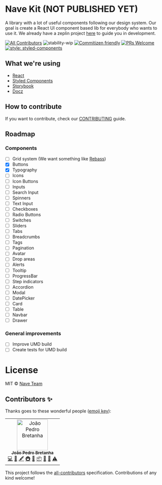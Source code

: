 # Nave Kit (NOT PUBLISHED YET)

A library with a lot of useful components following our design system.
Our goal is create a React UI component based lib for everybody who wants to use it. We already have a zeplin project [here](https://app.zeplin.io/project/5cbf466cd45ec65486ec3c78/dashboard) to guide you in development.

[![All Contributors](https://img.shields.io/badge/all_contributors-1-orange.svg?style=flat-square)](#contributors)
![stability-wip](https://img.shields.io/badge/stability-work_in_progress-lightgrey.svg)
[![Commitizen friendly](https://img.shields.io/badge/commitizen-friendly-brightgreen.svg)](http://commitizen.github.io/cz-cli/)
[![PRs Welcome](https://img.shields.io/badge/PRs-welcome-brightgreen.svg?style=flat-square)](http://makeapullrequest.com)
[![style: styled-components](https://img.shields.io/badge/style-%F0%9F%92%85%20styled--components-orange.svg?colorB=daa357&colorA=db748e)](https://github.com/styled-components/styled-components)

## What we're using

- [React](https://reactjs.org/)
- [Styled Components](https://www.styled-components.com/)
- [Storybook](https://github.com/storybooks/storybook)
- [Docz](https://www.docz.site/)

## How to contribute

If you want to contribute, check our [CONTRIBUTING](CONTRIBUTING.md) guide.

## Roadmap

### Components

- [ ] Grid system (We want something like [Rebass](https://github.com/rebassjs/grid))
- [x] Buttons
- [x] Typography
- [ ] Icons
- [ ] Icon Buttons
- [ ] Inputs
- [ ] Search Input
- [ ] Spinners
- [ ] Text Input
- [ ] Checkboxes
- [ ] Radio Buttons
- [ ] Switches
- [ ] Sliders
- [ ] Tabs
- [ ] Breadcrumbs
- [ ] Tags
- [ ] Pagination
- [ ] Avatar
- [ ] Drop areas
- [ ] Alerts
- [ ] Tooltip
- [ ] ProgressBar
- [ ] Step indicators
- [ ] Accordion
- [ ] Modal
- [ ] DatePicker
- [ ] Card
- [ ] Table
- [ ] Navbar
- [ ] Drawer

### General improvements

- [ ] Improve UMD build
- [ ] Create tests for UMD build

# License

MIT © [Nave Team](https://github.com/naveteam)

## Contributors ✨

Thanks goes to these wonderful people ([emoji key](https://allcontributors.org/docs/en/emoji-key)):

<!-- ALL-CONTRIBUTORS-LIST:START - Do not remove or modify this section -->
<!-- prettier-ignore -->
<table>
  <tr>
    <td align="center"><a href="https://www.facebook.com/jpbretanha"><img src="https://avatars2.githubusercontent.com/u/7989125?v=4" width="100px;" alt="João Pedro Bretanha"/><br /><sub><b>João Pedro Bretanha</b></sub></a><br /><a href="https://github.com/naveteam/nave-kit/commits?author=jpbretanha" title="Code">💻</a> <a href="https://github.com/naveteam/nave-kit/commits?author=jpbretanha" title="Documentation">📖</a> <a href="#content-jpbretanha" title="Content">🖋</a> <a href="#infra-jpbretanha" title="Infrastructure (Hosting, Build-Tools, etc)">🚇</a> <a href="#maintenance-jpbretanha" title="Maintenance">🚧</a> <a href="#platform-jpbretanha" title="Packaging/porting to new platform">📦</a> <a href="#review-jpbretanha" title="Reviewed Pull Requests">👀</a> <a href="#tool-jpbretanha" title="Tools">🔧</a> <a href="https://github.com/naveteam/nave-kit/commits?author=jpbretanha" title="Tests">⚠️</a></td>
  </tr>
</table>

<!-- ALL-CONTRIBUTORS-LIST:END -->

This project follows the [all-contributors](https://github.com/all-contributors/all-contributors) specification. Contributions of any kind welcome!
